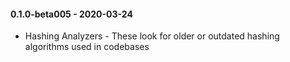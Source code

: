 #### 0.1.0-beta005 - 2020-03-24
* Hashing Analyzers - These look for older or outdated hashing algorithms used in codebases
